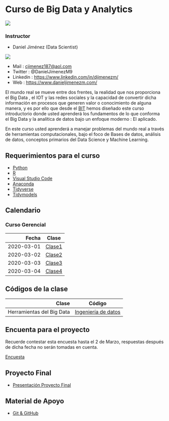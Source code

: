 # Curso de Big Data y Analytics


![](https://bit.institute/images/Instituto-Cursos-Programacion-50lg.png)


### Instructor


* Daniel Jiménez (Data Scientist)

![](https://media-exp1.licdn.com/dms/image/C5603AQELw6YtZh3zmw/profile-displayphoto-shrink_200_200/0/1607703563849?e=1619049600&v=beta&t=Su_TpTDpDPFtyBL6xhl4iShfaeoYXM-iOI7yx6LFYUg) 

  + Mail : cjimenez187@aol.com
  + Twitter : @DanielJimenezM9
  + Linkedin : https://www.linkedin.com/in/djimenezm/
  + Web : https://www.danieljimenezm.com/
  


El mundo real se mueve entre dos frentes, la realidad que nos proporciona el Big Data , el IOT y las redes sociales y la capacidad de convertir dicha información en procesos que generen valor o conocimiento de alguna manera, y es por ello que desde el [BIT](https://bit.institute/) hemos diseñado este curso introductorio donde usted aprenderá los fundamentos de lo que conforma el Big Data y la analítica de datos bajo un enfoque moderno : El aplicado.

En este curso usted aprenderá a manejar problemas del mundo real a través de herramientas computacionales, bajo el foco de Bases de datos, análisis de datos, conceptos primarios del Data Science y Machine Learning.

## Requerimientos para el curso

* [Python](https://www.python.org/downloads/)
* [R](https://www.icesi.edu.co/CRAN/)
* [Visual Studio Code](https://code.visualstudio.com/)
* [Anaconda](https://www.anaconda.com/products/individual)
* [Tidyverse](https://www.tidyverse.org/)
* [Tidymodels](https://www.tidymodels.org/)


## Calendario

### Curso Gerencial

|Fecha|Clase|
|-----:|-----|
|2020-03-01|[Clase1](https://github.com/carlosjimenez88M/bootcamprBIT/blob/master/Presentaciones/Clase1.pdf)|
|2020-03-02|[Clase2]()|
|2020-03-03|[Clase3]()|
|2020-03-04|[Clase4](https://github.com/carlosjimenez88M/Big-Data-y-Analytics/blob/master/Presentaciones/Clase-Analytics.md)|

## Códigos de la clase 

|Clase|Código|
|-----:|-----|
|Herramientas del Big Data|[Ingeniería de datos](https://github.com/carlosjimenez88M/bootcamprBIT/blob/master/C%C3%B3digos/Data_Eng.ipynb)|

## Encuenta para el proyecto 

Recuerde contestar esta encuesta hasta el 2 de Marzo, respuestas después de dicha fecha no serán tomadas en cuenta. 

[Encuesta](https://docs.google.com/forms/d/e/1FAIpQLSdLnRioQYltk80g68rveDoc856gISVS2N3GNkujqDX_hwc8Bg/viewform?usp=sf_link)

## Proyecto Final

* [Presentación Proyecto Final](https://github.com/carlosjimenez88M/bootcamprBIT/blob/master/BIT/Trabajo_Final.md)


## Material de Apoyo

* [Git & GitHub](https://github.com/carlosjimenez88M/Big-Data-y-Analytics/blob/master/Presentaciones/git%26github.pdf)


